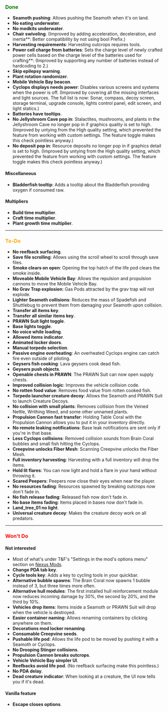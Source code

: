 ### <span style="color: green;">Done</span>
- **Seamoth pushing**: Allows pushing the Seamoth when it's on land.
- **No eating underwater**.
- **No medkits underwater**.
- **Chair swiveling**. (Improved by adding acceleration, deceleration, and inertia**: Better compatibility by not using bool Prefix.)
- **Harvesting requirements**: Harvesting outcrops requires tools.
- **Power cell charge from batteries**: Sets the charge level of newly crafted power cells based on the charge level of the batteries used for crafting**: (Improved by supporting any number of batteries instead of hardcoding to 2.)
- **Skip epilepsy warning**.
- **Plant rotation randomizer**.
- **Mobile Vehicle Bay beacon**.
- **Cyclops displays needs power**: Disables various screens and systems when the power is off. (Improved by covering all the missing interfaces and light sources. The full list is now: Sonar, compass, decoy screen, storage terminal, upgrade console, lights control panel, edit screen, and light statics.)
- **Batteries have tooltips**.
- **No Jellyshroom Cave pop in**: Stalactites, mushrooms, and plants in the Jellyshroom Cave no longer pop in if graphics quality is set to high. (Improved by untying from the High quality setting, which prevented the feature from working with custom settings. The feature toggle makes this check pointless anyway.)
- **No deposit pop in**: Resource deposits no longer pop in if graphics detail is set to high. (Improved by untying from the High quality setting, which prevented the feature from working with custom settings. The feature toggle makes this check pointless anyway.)
#### Miscellaneous
- **Bladderfish tooltip**: Adds a tooltip about the Bladderfish providing oxygen if consumed raw.
#### Multipliers
- **Build time multiplier**.
- **Craft time multiplier**.
- **Plant growth time multiplier**.

---

### <span style="color: orange;">To-Do</span>
- **No reefback surfacing**.
- **Save file scrolling**: Allows using the scroll wheel to scroll through save files.
- **Smoke clears on open**: Opening the top hatch of the life pod clears the smoke inside.
- **Moveable Mobile Vehicle Bay**: Allows the repulsion and propulsion cannons to move the Mobile Vehicle Bay.
- **No Grav Trap explosion**: Gas Pods attracted by the grav trap will not explode.
- **Lighter Seamoth collisions**: Reduces the mass of Spadefish and Shuttlebug to prevent them from damaging your Seamoth upon collision.
- **Transfer all items key**.
- **Transfer all similar items key**.
- **PRAWN Suit light toggle**.
- **Base lights toggle**.
- **No voice while loading**.
- **Allowed items indicator**.
- **Animated locker doors**.
- **Manual torpedo selection**.
- **Passive engine overheating**: An overheated Cyclops engine can catch fire even outside of piloting.
- **Geysers fish cooking**: Lava geysers cook dead fish.
- **Geysers push objects**.
- **Openable chests in PRAWN**: The PRAWN Suit can now open supply chests.
- **Improved collision logic**: Improves the vehicle collision code.
- **No rotten food value**: Removes food value from rotten cooked fish.
- **Torpedo launcher creature decoy**: Allows the Seamoth and PRAWN Suit to launch Creature Decoys.
- **No collision with small plants**: Removes collision from the Veined Nettle, Writhing Weed, and some other unnamed plants.
- **Propulsion Cannon fast transfer**: Holding Table Coral with the Propulsion Cannon allows you to put it in your inventory directly.
- **No remote leaking notifications**: Base leak notifications are sent only if you're in that base.
- **Less Cyclops collisions**: Removed collision sounds from Brain Coral bubbles and small fish hitting the Cyclops.
- **Creepvine unlocks Fiber Mesh**: Scanning Creepvine unlocks the Fiber Mesh.
- **Full inventory harvesting**: Harvesting with a full inventory will drop the items.
- **Hold lit flares**: You can now light and hold a flare in your hand without throwing it.
- **Scared Peepers**: Peepers now close their eyes when near the player.
- **No resources fading**: Resources spawned by breaking outcrops now don't fade in.
- **No fish release fading**: Released fish now don't fade in.
- **No base items fading**: Items placed in bases now don't fade in.
- **Land_tree_01 no light**.
- **Universal creature decoy**: Makes the creature decoy work on all predators.

---

### <span style="color: red;">Won't Do</span>
#### Not interested
- Most of what's under T&F's "Settings in the mod's options menu" section on [Nexus Mods](https://www.nexusmods.com/subnautica/mods/722).
- **Change PDA tab key**.
- **Cycle tools key**: Adds a key to cycling tools in your quickbar.
- **Alternative bubble spawns**: The Brain Coral now spawns 1 bubble instead of 3, but three times more often.
- **Alternative hull modules**: The first installed hull reinforcement module now reduces incoming damage by 30%, the second by 20%, and the third by 10%.
- **Vehicles drop items**: Items inside a Seamoth or PRAWN Suit will drop when the vehicle is destroyed.
- **Easier container naming**: Allows renaming containers by clicking anywhere on them.
- **Decorations mod locker renaming**.
- **Consumable Creepvine seeds**.
- **Pushable life pod**: Allows the life pod to be moved by pushing it with a Seamoth or Cyclops.
- **No Drooping Stinger collisions**.
- **Propulsion Cannon breaks outcrops**.
- **Vehicle Vehicle Bay simpler UI**.
- **Reefbacks avoid life pod**. (No reefback surfacing make this pointless.)
- **No PDA delay**.
- **Dead creature indicator**: When looking at a creature, the UI now tells you if it's dead.
#### Vanilla feature
- **Escape closes options**.